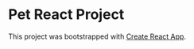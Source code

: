 # Pet React Project 

This project was bootstrapped with [Create React App](https://github.com/facebook/create-react-app).

